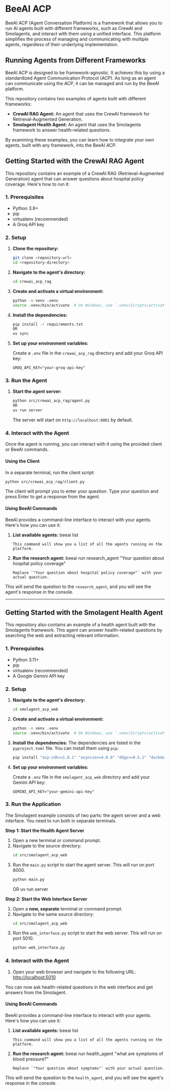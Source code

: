 # BeeAI ACP

BeeAI ACP (Agent Conversation Platform) is a framework that allows you to run AI agents built with different frameworks, such as CrewAI and Smolagents, and interact with them using a unified interface. This platform simplifies the process of managing and communicating with multiple agents, regardless of their underlying implementation.

## Running Agents from Different Frameworks

BeeAI ACP is designed to be framework-agnostic. It achieves this by using a standardized Agent Communication Protocol (ACP). As long as an agent can communicate using the ACP, it can be managed and run by the BeeAI platform.

This repository contains two examples of agents built with different frameworks:

*   **CrewAI RAG Agent:** An agent that uses the CrewAI framework for Retrieval-Augmented Generation.
*   **Smolagent Health Agent:** An agent that uses the Smolagents framework to answer health-related questions.

By examining these examples, you can learn how to integrate your own agents, built with any framework, into the BeeAI ACP.

## Getting Started with the CrewAI RAG Agent

This repository contains an example of a CrewAI RAG (Retrieval-Augmented Generation) agent that can answer questions about hospital policy coverage. Here's how to run it:

### 1. Prerequisites

*   Python 3.8+
*   pip
*   virtualenv (recommended)
*   A Groq API key

### 2. Setup

1.  **Clone the repository:**
    ```bash
    git clone <repository-url>
    cd <repository-directory>
    ```

2.  **Navigate to the agent's directory:**
    ```bash
    cd crewai_acp_rag
    ```

3.  **Create and activate a virtual environment:**
    ```bash
    python -m venv .venv
    source .venv/bin/activate  # On Windows, use `.venv\Scripts\activate`
    ```

4.  **Install the dependencies:**
    ```bash
    pip install -r requirements.txt
    OR
    uv sync
    ```

5.  **Set up your environment variables:**

    Create a `.env` file in the `crewai_acp_rag` directory and add your Groq API key:
    ```
    GROQ_API_KEY="your-groq-api-key"
    ```

### 3. Run the Agent

1.  **Start the agent server:**
    ```bash
    python src/crewai_acp_rag/agent.py
    OR
    uv run server
    ```
    The server will start on `http://localhost:8001` by default.

### 4. Interact with the Agent

Once the agent is running, you can interact with it using the provided client or BeeAI commands.

#### Using the Client

In a separate terminal, run the client script:

```bash
python src/crewai_acp_rag/client.py
```

The client will prompt you to enter your question. Type your question and press Enter to get a response from the agent.
#### Using BeeAI Commands

BeeAI provides a command-line interface to interact with your agents. Here's how you can use it:

1.  **List available agents:**
 beeai list
    ```
    This command will show you a list of all the agents running on the platform.

2.  **Run the research agent:**
beeai run research_agent "Your question about hospital policy coverage"
    ```
    Replace `"Your question about hospital policy coverage"` with your actual question.

This will send the question to the `research_agent`, and you will see the agent's response in the console.



---

## Getting Started with the Smolagent Health Agent

This repository also contains an example of a health agent built with the Smolagents framework. This agent can answer health-related questions by searching the web and extracting relevant information.

### 1. Prerequisites

*   Python 3.11+
*   pip
*   virtualenv (recommended)
*   A Google Gemini API key

### 2. Setup

1.  **Navigate to the agent's directory:**
    ```bash
    cd smolagent_acp_web
    ```

2.  **Create and activate a virtual environment:**
    ```bash
    python -m venv .venv
    source .venv/bin/activate  # On Windows, use `.venv\Scripts\activate`
    ```

3.  **Install the dependencies:**
    The dependencies are listed in the `pyproject.toml` file. You can install them using `pip`:
    ```bash
    pip install "acp-sdk>=1.0.1" "asyncio>=4.0.0" "ddgs>=9.5.2" "duckduckgo-search>=8.1.1" "langchain-groq>=0.3.7" "litellm>=1.75.7" "markdownify>=1.2.0" "requests>=2.32.4" "smolagents>=1.21.1" "trafilatura>=2.0.0"
    ```

4.  **Set up your environment variables:**

    Create a `.env` file in the `smolagent_acp_web` directory and add your Gemini API key:
    ```
    GEMINI_API_KEY="your-gemini-api-key"
    ```

### 3. Run the Application

The Smolagent example consists of two parts: the agent server and a web interface. You need to run both in separate terminals.

**Step 1: Start the Health Agent Server**

1.  Open a new terminal or command prompt.
2.  Navigate to the source directory:
    ```bash
    cd src/smolagent_acp_web
    ```
3.  Run the `main.py` script to start the agent server. This will run on port 8000.
    ```bash
    python main.py
    ```
    OR
    uv run server

**Step 2: Start the Web Interface Server**

1.  Open a **new, separate** terminal or command prompt.
2.  Navigate to the same source directory:
    ```bash
    cd src/smolagent_acp_web
    ```
3.  Run the `web_interface.py` script to start the web server. This will run on port 5010.
    ```bash
    python web_interface.py
    ```

### 4. Interact with the Agent

1.  Open your web browser and navigate to the following URL:
    [http://localhost:5010](http://localhost:5010)

You can now ask health-related questions in the web interface and get answers from the Smolagent.

#### Using BeeAI Commands

BeeAI provides a command-line interface to interact with your agents. Here's how you can use it:

1.  **List available agents:**
 beeai list
    ```
    This command will show you a list of all the agents running on the platform.

2.  **Run the research agent:**
beeai run health_agent "what are symptoms of blood pressure?"
    ```
    Replace `"Your question about symptoms"` with your actual question.

This will send the question to the `health_agent`, and you will see the agent's response in the console.